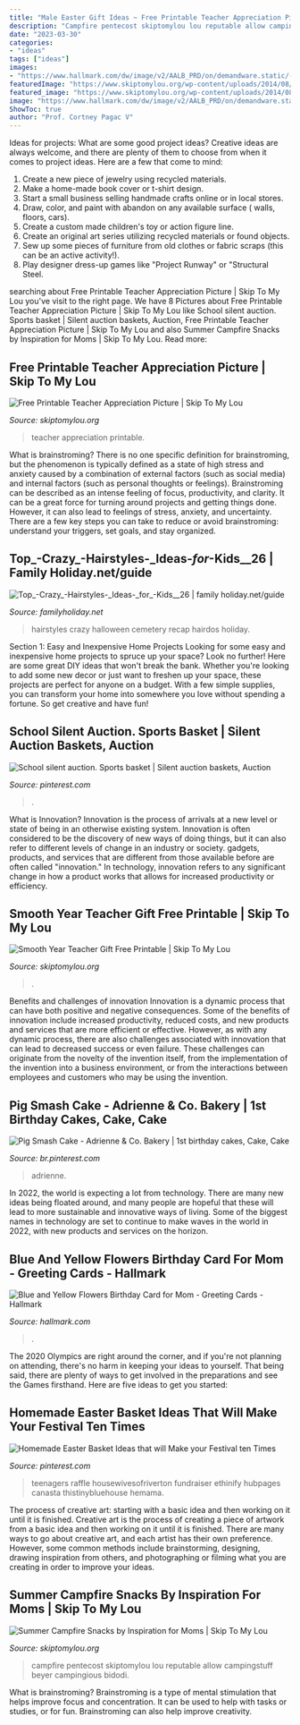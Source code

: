 ```yaml
---
title: "Male Easter Gift Ideas ~ Free Printable Teacher Appreciation Picture"
description: "Campfire pentecost skiptomylou lou reputable allow campingstuff beyer campingious bidodi"
date: "2023-03-30"
categories:
- "ideas"
tags: ["ideas"]
images:
- "https://www.hallmark.com/dw/image/v2/AALB_PRD/on/demandware.static/-/Sites-hallmark-master/default/dw1cf4716f/images/finished-goods/Blue-and-Yellow-Flowers-Birthday-Card-for-Mom-root-389LGE2002_PV.1.LGE2002.jpg_Source_Image.jpg"
featuredImage: "https://www.skiptomylou.org/wp-content/uploads/2014/08/smooth-year-back-to-school-teacher-gift-1.jpg"
featured_image: "https://www.skiptomylou.org/wp-content/uploads/2014/08/smooth-year-back-to-school-teacher-gift-1.jpg"
image: "https://www.hallmark.com/dw/image/v2/AALB_PRD/on/demandware.static/-/Sites-hallmark-master/default/dw1cf4716f/images/finished-goods/Blue-and-Yellow-Flowers-Birthday-Card-for-Mom-root-389LGE2002_PV.1.LGE2002.jpg_Source_Image.jpg"
ShowToc: true
author: "Prof. Cortney Pagac V"
---
```



Ideas for projects: What are some good project ideas?
Creative ideas are always welcome, and there are plenty of them to choose from when it comes to project ideas. Here are a few that come to mind: 
1. Create a new piece of jewelry using recycled materials.
2. Make a home-made book cover or t-shirt design.
3. Start a small business selling handmade crafts online or in local stores.
4. Draw, color, and paint with abandon on any available surface ( walls, floors, cars).
5. Create a custom made children's toy or action figure line. 
6. Create an original art series utilizing recycled materials or found objects.
7. Sew up some pieces of furniture from old clothes or fabric scraps (this can be an active activity!). 
8. Play designer dress-up games like "Project Runway" or "Structural Steel.

	

		
searching about Free Printable Teacher Appreciation Picture | Skip To My Lou you've visit to the right page. We have 8 Pictures about Free Printable Teacher Appreciation Picture | Skip To My Lou like School silent auction. Sports basket | Silent auction baskets, Auction, Free Printable Teacher Appreciation Picture | Skip To My Lou and also Summer Campfire Snacks by Inspiration for Moms | Skip To My Lou. Read more:
		
    
## Free Printable Teacher Appreciation Picture | Skip To My Lou

<img loading=lazy src="http://www.skiptomylou.org/wp-content/uploads/2016/04/free-printable-for-teacher-appreciation-1.jpg" onerror="this.onerror=null;this.src='https://tse2.mm.bing.net/th?id=OIP.K8XGfYF6Ins7QmQMCodRqgHaKu&amp;pid=15.1';" alt="Free Printable Teacher Appreciation Picture | Skip To My Lou">

_Source: skiptomylou.org_

>teacher appreciation printable. 

	

What is brainstroming?
There is no one specific definition for brainstroming, but the phenomenon is typically defined as a state of high stress and anxiety caused by a combination of external factors (such as social media) and internal factors (such as personal thoughts or feelings). Brainstroming can be described as an intense feeling of focus, productivity, and clarity. It can be a great force for turning around projects and getting things done. However, it can also lead to feelings of stress, anxiety, and uncertainty. There are a few key steps you can take to reduce or avoid brainstroming: understand your triggers, set goals, and stay organized.

    
## Top_-Crazy_-Hairstyles-_Ideas-_for_-Kids__26 | Family Holiday.net/guide

<img loading=lazy src="https://www.familyholiday.net/wp-content/uploads/2012/10/Top_-Crazy_-Hairstyles-_Ideas-_for_-Kids__25-570x853.jpg" onerror="this.onerror=null;this.src='https://tse3.mm.bing.net/th?id=OIP.-JIx3fcXTz4OppJsIOT5eQHaLF&amp;pid=15.1';" alt="Top_-Crazy_-Hairstyles-_Ideas-_for_-Kids__26 | family holiday.net/guide">

_Source: familyholiday.net_

>hairstyles crazy halloween cemetery recap hairdos holiday. 

	

Section 1: Easy and Inexpensive Home Projects
Looking for some easy and inexpensive home projects to spruce up your space? Look no further! Here are some great DIY ideas that won't break the bank.
Whether you're looking to add some new decor or just want to freshen up your space, these projects are perfect for anyone on a budget. With a few simple supplies, you can transform your home into somewhere you love without spending a fortune. So get creative and have fun!

    
## School Silent Auction. Sports Basket | Silent Auction Baskets, Auction

<img loading=lazy src="https://i.pinimg.com/736x/b1/65/8e/b1658eadadd22bb1944842f083395375--auction-baskets-silent-auction.jpg" onerror="this.onerror=null;this.src='https://tse4.mm.bing.net/th?id=OIP.8c7URUjTU9FSWQI5gdbmSAHaJ3&amp;pid=15.1';" alt="School silent auction. Sports basket | Silent auction baskets, Auction">

_Source: pinterest.com_

>. 

	

What is Innovation?
Innovation is the process of arrivals at a new level or state of being in an otherwise existing system. Innovation is often considered to be the discovery of new ways of doing things, but it can also refer to different levels of change in an industry or society. gadgets, products, and services that are different from those available before are often called "innovation." In technology, innovation refers to any significant change in how a product works that allows for increased productivity or efficiency.

    
## Smooth Year Teacher Gift Free Printable | Skip To My Lou

<img loading=lazy src="https://www.skiptomylou.org/wp-content/uploads/2014/08/smooth-year-back-to-school-teacher-gift-1.jpg" onerror="this.onerror=null;this.src='https://tse3.mm.bing.net/th?id=OIP.OeA4MDiA62Dn4YmGOIobNAHaK2&amp;pid=15.1';" alt="Smooth Year Teacher Gift Free Printable | Skip To My Lou">

_Source: skiptomylou.org_

>. 

	

Benefits and challenges of innovation
Innovation is a dynamic process that can have both positive and negative consequences. Some of the benefits of innovation include increased productivity, reduced costs, and new products and services that are more efficient or effective. However, as with any dynamic process, there are also challenges associated with innovation that can lead to decreased success or even failure. These challenges can originate from the novelty of the invention itself, from the implementation of the invention into a business environment, or from the interactions between employees and customers who may be using the invention.

    
## Pig Smash Cake - Adrienne &amp; Co. Bakery | 1st Birthday Cakes, Cake, Cake

<img loading=lazy src="https://i.pinimg.com/736x/26/bf/14/26bf1437ea9bc2460e6c43251553ea03.jpg" onerror="this.onerror=null;this.src='https://tse2.mm.bing.net/th?id=OIP.ZUXrL3UHBPeLjPdJIVYzvAHaJ3&amp;pid=15.1';" alt="Pig Smash Cake - Adrienne &amp; Co. Bakery | 1st birthday cakes, Cake, Cake">

_Source: br.pinterest.com_

>adrienne. 

	

In 2022, the world is expecting a lot from technology. There are many new ideas being floated around, and many people are hopeful that these will lead to more sustainable and innovative ways of living. Some of the biggest names in technology are set to continue to make waves in the world in 2022, with new products and services on the horizon.

    
## Blue And Yellow Flowers Birthday Card For Mom - Greeting Cards - Hallmark

<img loading=lazy src="https://www.hallmark.com/dw/image/v2/AALB_PRD/on/demandware.static/-/Sites-hallmark-master/default/dw1cf4716f/images/finished-goods/Blue-and-Yellow-Flowers-Birthday-Card-for-Mom-root-389LGE2002_PV.1.LGE2002.jpg_Source_Image.jpg" onerror="this.onerror=null;this.src='https://tse2.mm.bing.net/th?id=OIP.S-hkIOxMQLenIsva15KxIwHaKz&amp;pid=15.1';" alt="Blue and Yellow Flowers Birthday Card for Mom - Greeting Cards - Hallmark">

_Source: hallmark.com_

>. 

	

The 2020 Olympics are right around the corner, and if you're not planning on attending, there's no harm in keeping your ideas to yourself. That being said, there are plenty of ways to get involved in the preparations and see the Games firsthand. Here are five ideas to get you started: 

    
## Homemade Easter Basket Ideas That Will Make Your Festival Ten Times

<img loading=lazy src="https://i.pinimg.com/736x/d1/8d/1a/d18d1a24c9886c7e41787e65da3514ec.jpg" onerror="this.onerror=null;this.src='https://tse1.mm.bing.net/th?id=OIP.9tCMkwJvAiBItk0lKd87mAHaJ6&amp;pid=15.1';" alt="Homemade Easter Basket Ideas that will Make your Festival ten Times">

_Source: pinterest.com_

>teenagers raffle housewivesofriverton fundraiser ethinify hubpages canasta thistinybluehouse hemama. 

	

The process of creative art: starting with a basic idea and then working on it until it is finished.
Creative art is the process of creating a piece of artwork from a basic idea and then working on it until it is finished. There are many ways to go about creative art, and each artist has their own preference. However, some common methods include brainstorming, designing, drawing inspiration from others, and photographing or filming what you are creating in order to improve your ideas.

    
## Summer Campfire Snacks By Inspiration For Moms | Skip To My Lou

<img loading=lazy src="https://www.skiptomylou.org/wp-content/uploads/2015/07/Summer-Campfire-Snacks-1.jpg" onerror="this.onerror=null;this.src='https://tse1.mm.bing.net/th?id=OIP.D75U69DuNahqdK9upf8hIQHaJ4&amp;pid=15.1';" alt="Summer Campfire Snacks by Inspiration for Moms | Skip To My Lou">

_Source: skiptomylou.org_

>campfire pentecost skiptomylou lou reputable allow campingstuff beyer campingious bidodi. 

	

What is brainstroming?
Brainstroming is a type of mental stimulation that helps improve focus and concentration. It can be used to help with tasks or studies, or for fun. Brainstroming can also help improve creativity.

